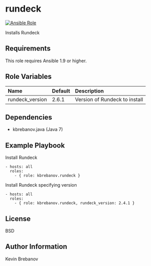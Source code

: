 rundeck
=======

[![Ansible Role](https://img.shields.io/ansible/role/3313.svg)](https://galaxy.ansible.com/list#/roles/3313)

Installs Rundeck

Requirements
------------

This role requires Ansible 1.9 or higher.

Role Variables
--------------

| Name            | Default | Description                   |
|:----------------|:--------|:------------------------------|
| rundeck_version | 2.6.1   | Version of Rundeck to install |

Dependencies
------------

- kbrebanov.java (Java 7)

Example Playbook
----------------

Install Rundeck
```
- hosts: all
  roles:
    - { role: kbrebanov.rundeck }
```

Install Rundeck specifying version
```
- hosts: all
  roles:
    - { role: kbrebanov.rundeck, rundeck_version: 2.4.1 }
```

License
-------

BSD

Author Information
------------------

Kevin Brebanov
